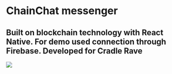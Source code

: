 <h1> ChainChat messenger</h1>
<h2> Built on blockchain technology with React Native.
For demo used connection through Firebase. Developed for Cradle Rave </h2> 
<img src="https://pp.userapi.com/c841620/v841620337/65ce2/3CJtu_pWMMM.jpg"/>

